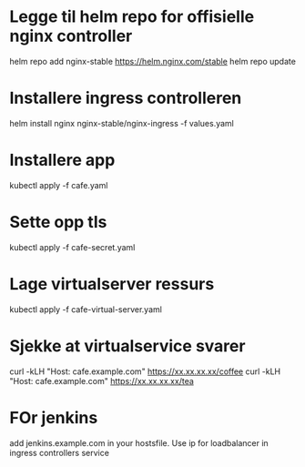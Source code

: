 # Legge til helm repo for offisielle nginx controller
helm repo add nginx-stable https://helm.nginx.com/stable
helm repo update


# Installere ingress controlleren
helm install nginx nginx-stable/nginx-ingress -f values.yaml


# Installere app
kubectl apply -f cafe.yaml

# Sette opp tls
kubectl apply -f cafe-secret.yaml

# Lage virtualserver ressurs
kubectl apply -f cafe-virtual-server.yaml

# Sjekke at virtualservice svarer
curl -kLH "Host: cafe.example.com" https://xx.xx.xx.xx/coffee
curl -kLH "Host: cafe.example.com" https://xx.xx.xx.xx/tea

# FOr jenkins 
add jenkins.example.com in your hostsfile. Use ip for loadbalancer in ingress controllers service